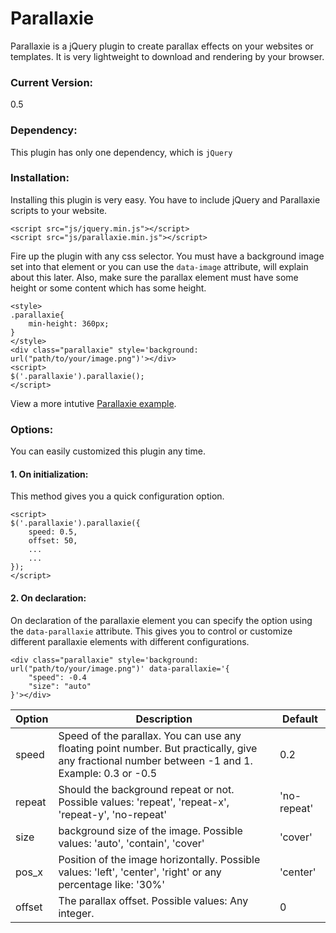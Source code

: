 # Parallaxie
Parallaxie is a jQuery plugin to create parallax effects on your websites or templates. It is very lightweight to download and rendering by your browser.

### Current Version:
0.5

### Dependency:
This plugin has only one dependency, which is `jQuery`

### Installation:
Installing this plugin is very easy.
You have to include jQuery and Parallaxie scripts to your website.
```
<script src="js/jquery.min.js"></script>
<script src="js/parallaxie.min.js"></script>
```

Fire up the plugin with any css selector. You must have a background image set into that element or you can use the `data-image` attribute, will explain about this later. Also, make sure the parallax element must have some height or some content which has some height.

```
<style>
.parallaxie{
    min-height: 360px;
}
</style>
<div class="parallaxie" style='background: url("path/to/your/image.png")'></div>
<script>
$('.parallaxie').parallaxie();
</script>
```

View a more intutive [Parallaxie example](http://theultrasoft.com/project/parallaxie).

### Options:

You can easily customized this plugin any time.

#### 1. On initialization:
This method gives you a quick configuration option.

```
<script>
$('.parallaxie').parallaxie({
	speed: 0.5,
	offset: 50,
	...
	...
});
</script>
```

#### 2. On declaration:
On declaration of the parallaxie element you can specify the option using the `data-parallaxie` attribute. This gives you to control or customize different parallaxie elements with different configurations.

```
<div class="parallaxie" style='background: url("path/to/your/image.png")' data-parallaxie='{
	"speed": -0.4
	"size": "auto"
}'></div>
```

| Option | Description | Default |
|--------|--------------------------------------------------------------------------------------------------------------------------------------------------|-------------|
| speed | Speed of the parallax. You can use any floating point number. But practically, give any fractional number between -1 and 1. Example: 0.3 or -0.5 | 0.2 |
| repeat | Should the background repeat or not. Possible values: 'repeat', 'repeat-x', 'repeat-y', 'no-repeat' | 'no-repeat' |
| size | background size of the image. Possible values: 'auto', 'contain', 'cover' | 'cover' |
| pos_x | Position of the image horizontally. Possible values: 'left', 'center', 'right' or any percentage like: '30%' | 'center' |
| offset | The parallax offset. Possible values: Any integer. | 0 |